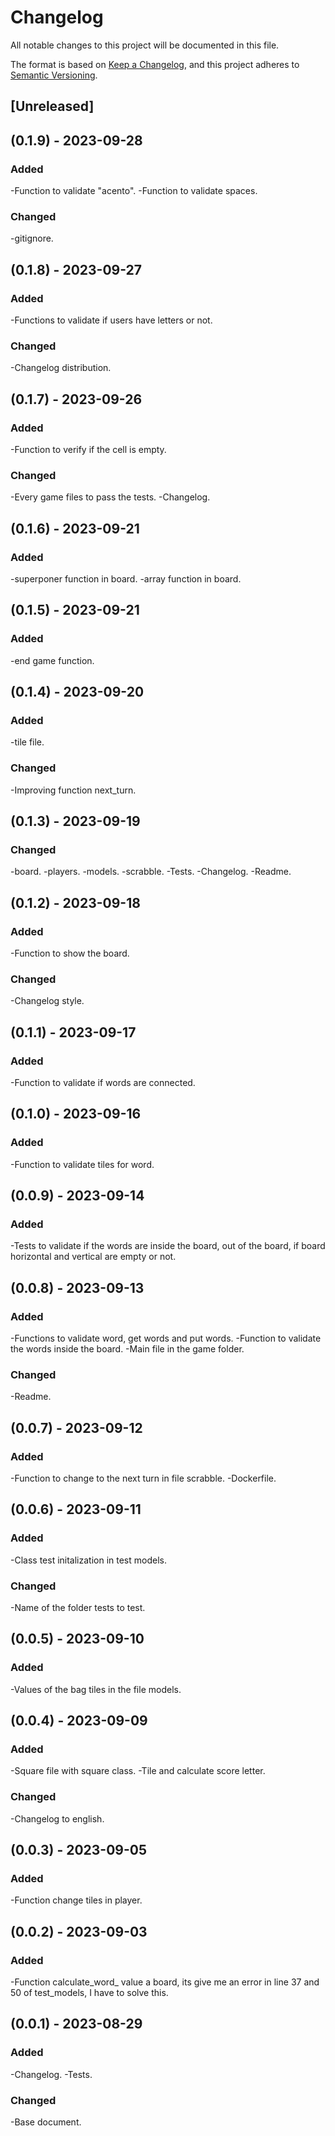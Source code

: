 # Changelog
All notable changes to this project will be documented in this file.

The format is based on [Keep a Changelog](https://keepachangelog.com/en/1.0.0/),
and this project adheres to [Semantic Versioning](https://semver.org/spec/v2.0.0.html).

## [Unreleased]


## (0.1.9) - 2023-09-28

### Added
-Function to validate "acento".
-Function to validate spaces.

### Changed
-gitignore.


## (0.1.8) - 2023-09-27

### Added
-Functions to validate if users have letters or not.

### Changed
-Changelog distribution.


## (0.1.7) - 2023-09-26

### Added
-Function to verify if the cell is empty.

### Changed
-Every game files to pass the tests.
-Changelog.


## (0.1.6) - 2023-09-21

### Added
-superponer function in board.
-array function in board.


## (0.1.5) - 2023-09-21

### Added
-end game function.


## (0.1.4) - 2023-09-20

### Added
-tile file.

### Changed
-Improving function next_turn.


## (0.1.3) - 2023-09-19

### Changed
-board.
-players.
-models.
-scrabble.
-Tests.
-Changelog.
-Readme.


## (0.1.2) - 2023-09-18

### Added 
-Function to show the board.

### Changed
-Changelog style.


## (0.1.1) - 2023-09-17

### Added
-Function to validate if words are connected.


## (0.1.0) - 2023-09-16

### Added
-Function to validate tiles for word.


## (0.0.9) - 2023-09-14

### Added
-Tests to validate if the words are inside the board, out of the board, if board horizontal and vertical are empty or not.


## (0.0.8) - 2023-09-13

### Added
-Functions to validate word, get words and put words.
-Function to validate the words inside the board.
-Main file in the game folder.

### Changed
-Readme.


## (0.0.7) - 2023-09-12

### Added 
-Function to change to the next turn in file scrabble.
-Dockerfile.


## (0.0.6) - 2023-09-11

### Added
-Class test initalization in test models.

### Changed
-Name of the folder tests to test.


## (0.0.5) - 2023-09-10

### Added
-Values of the bag tiles in the file models.


## (0.0.4) - 2023-09-09

### Added
-Square file with square class.
-Tile and calculate score letter.

### Changed
-Changelog to english.


## (0.0.3) - 2023-09-05

### Added
-Function change tiles in player.


## (0.0.2) - 2023-09-03

### Added
-Function calculate_word_ value a board, its give me an error in line 37 and 50 of test_models, I have to solve this.


## (0.0.1) - 2023-08-29

### Added
-Changelog.
-Tests.

### Changed
-Base document.